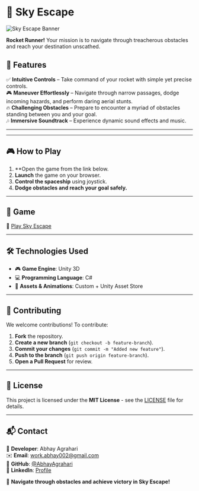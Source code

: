 # 🌌 Sky Escape

![Sky Escape Banner](<your_banner_image_link>)

**Rocket Runner!** Your mission is to navigate through treacherous obstacles and reach your destination unscathed.

## 🚀 Features
✅ **Intuitive Controls** – Take command of your rocket with simple yet precise controls.  
🎮 **Maneuver Effortlessly** – Navigate through narrow passages, dodge incoming hazards, and perform daring aerial stunts.  
🔥 **Challenging Obstacles** – Prepare to encounter a myriad of obstacles standing between you and your goal.  
🎶 **Immersive Soundtrack** – Experience dynamic sound effects and music.

---

<!--## 📷 Screenshots
<p align="center">
    <img src="<your_screenshot_link_1>" alt="Gameplay Screenshot 1" width="600">
    <img src="<your_screenshot_link_2>" alt="Gameplay Screenshot 2" width="600">
    <img src="<your_screenshot_link_3>" alt="Gameplay Screenshot 3" width="600">
</p>
-->
---

## 🎮 How to Play
1. **Open the game from the link below.
2. **Launch** the game on your browser.
3. **Control the spaceship** using joystick.
4. **Dodge obstacles and reach your goal safely.**

---

## 🔗 Game
🔽 [Play Sky Escape](https://unkzero0.itch.io/sky-escape)

---

## 🛠️ Technologies Used
- 🎮 **Game Engine**: Unity 3D  
- 💻 **Programming Language**: C#  
- 🎨 **Assets & Animations**: Custom + Unity Asset Store  

---

## 🤝 Contributing
We welcome contributions! To contribute:
1. **Fork** the repository.
2. **Create a new branch** (`git checkout -b feature-branch`).
3. **Commit your changes** (`git commit -m "Added new feature"`).
4. **Push to the branch** (`git push origin feature-branch`).
5. **Open a Pull Request** for review.

---

## 📜 License
This project is licensed under the **MIT License** - see the [LICENSE](LICENSE) file for details.

---

## 📬 Contact
👤 **Developer**: Abhay Agrahari  
✉️ **Email**: [work.abhay002@gmail.com](mailto:work.abhay002@gmail.com)  
🐙 **GitHub**: [@AbhayAgrahari](https://github.com/yourusername)  
🔗 **LinkedIn**: [Profile](https://www.linkedin.com/in/abhay-agrahari-5a6955257)  

🚀 **Navigate through obstacles and achieve victory in Sky Escape!**
